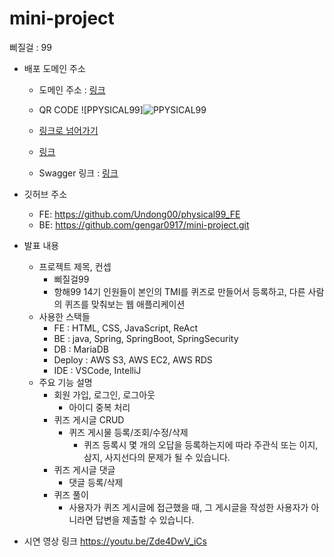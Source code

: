 
# mini-project
삐질걸 : 99
- 배포 도메인 주소
    - 도메인 주소 : [링크](http://undong2.s3-website.ap-northeast-2.amazonaws.com/home)
      
    - QR CODE
      ![PPYSICAL99]![PPYSICAL99](https://github.com/Undong00/physical99_FE/assets/112850163/249426eb-d295-4db3-9ef6-fc3a1f5b479f)
    - [링크로 넘어가기](https://s3-us-west-2.amazonaws.com/secure.notion-static.com/d79a510c-a07f-4431-8b4e-67fdd1ab11b5/PPYSICAL99.png)
    - [링크](https://www.notion.so/625769b54ab243389a2e84a5754d860b?v=e636e1f2782f49b78a9f66b3d2d7dc52)
    - Swagger 링크 : [링크](http://13.125.188.38:8080/swagger-ui/index.html)
    
- 깃허브 주소
    - FE: https://github.com/Undong00/physical99_FE
    - BE: https://github.com/gengar0917/mini-project.git
- 발표 내용
    - 프로젝트 제목, 컨셉
        - 삐질걸99
        - 항해99 14기 인원들이 본인의 TMI를 퀴즈로 만들어서 등록하고, 다른 사람의 퀴즈를 맞춰보는 웹 애플리케이션
    - 사용한 스택들
        - FE : HTML, CSS, JavaScript, ReAct
        - BE : java, Spring, SpringBoot, SpringSecurity
        - DB : MariaDB
        - Deploy : AWS S3, AWS EC2, AWS RDS
        - IDE : VSCode, IntelliJ
    - 주요 기능 설명
        - 회원 가입, 로그인, 로그아웃
            - 아이디 중복 처리
        - 퀴즈 게시글 CRUD
            - 퀴즈 게시물 등록/조회/수정/삭제
                - 퀴즈 등록시 몇 개의 오답을 등록하는지에 따라 주관식 또는 이지, 삼지, 사지선다의 문제가 될 수 있습니다.
        - 퀴즈 게시글 댓글
            - 댓글 등록/삭제
        - 퀴즈 풀이
            - 사용자가 퀴즈 게시글에 접근했을 때, 그 게시글을 작성한 사용자가 아니라면 답변을 제출할 수 있습니다.
- 시연 영상 링크
  https://youtu.be/Zde4DwV_iCs
